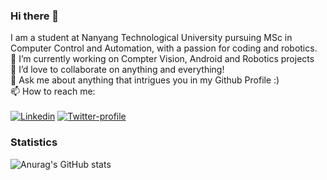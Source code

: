 ### Hi there 👋

I am a student at Nanyang Technological University pursuing MSc in Computer Control and Automation, with a passion for coding and robotics.
<br>🔭 I’m currently working on Compter Vision, Android and Robotics projects
<br>👯 I’d love to collaborate on anything and everything!
<br>💬 Ask me about anything that intrigues you in my Github Profile :)
<br>📫 How to reach me: <br><br>
[![Linkedin](https://img.shields.io/badge/Linkedin-Atharva%20Hudlikar-blue?style=for-the-badge&logo=linkedin)](https://www.linkedin.com/in/atharva-hudlikar/)
[![Twitter-profile](https://img.shields.io/badge/Twitter-Atharva%20Hudlikar-9cf?style=for-the-badge&logo=twitter)](https://twitter.com/tall_engineer)

### Statistics
![Anurag's GitHub stats](https://github-readme-stats.vercel.app/api?username=Mastermind0100&show_icons=true&theme=radical)

<!--
**Mastermind0100/Mastermind0100** is a ✨ _special_ ✨ repository because its `README.md` (this file) appears on your GitHub profile.

Here are some ideas to get you started:

- 🔭 I’m currently working on ...
- 🌱 I’m currently learning ...
- 👯 I’m looking to collaborate on ...
- 🤔 I’m looking for help with ...
- 💬 Ask me about ...
- 📫 How to reach me: ...
- 😄 Pronouns: ...
- ⚡ Fun fact: ...
-->
